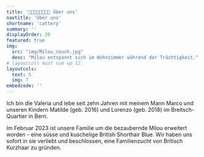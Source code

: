 ```yaml
---
title: '👨🏻‍👩🏻‍👧🏻‍👦🏻 Über uns'
navtitle: 'Über uns'
shortname: 'cattery'
summary: ''
displayOrder: 20
featured: true
img: 
  src: "img/Milou_couch.jpg" 
  desc: "Milou entspannt sich im Wohnzimmer während der Trächtigkeit."
# layoutcols must sum up 12.
layoutcols: 
  text: 5
  img: 7
embedcode: ''
---
```


Ich bin die Valeria und lebe seit zehn Jahren mit meinem Mann Marco und unseren Kindern Matilde (geb. 2016) und Lorenzo (geb. 2018) im Breitsch-Quartier in Bern.

Im Februar 2023 ist unsere Familie um die bezaubernde Milou erweitert worden - eine süsse und kuschelige British Shorthair Blue.
Wir haben uns sofort in sie verliebt und beschlossen, eine Familienzucht von Britisch Kurzhaar zu gründen.